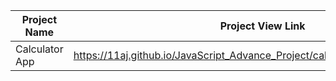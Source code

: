 | Project Name          | Project View Link |
| ----------------------| ------------------|
|  Calculator App   | https://11aj.github.io/JavaScript_Advance_Project/calculator%20app/index.html                         | 

